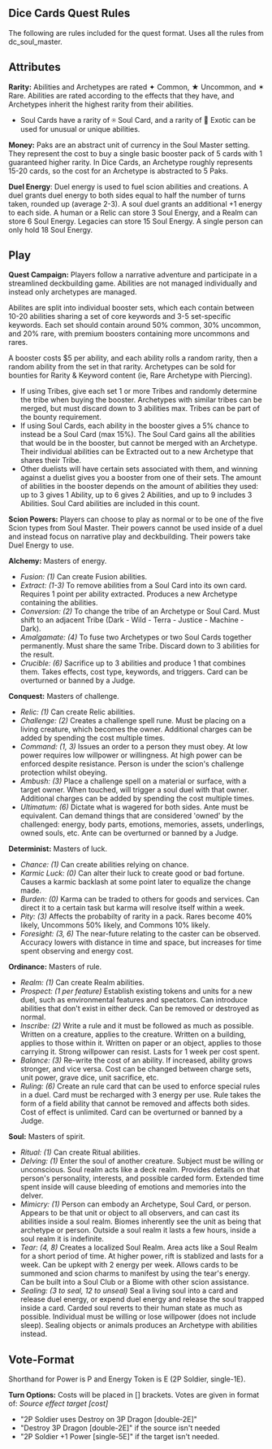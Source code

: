 ## Dice Cards Quest Rules

The following are rules included for the quest format. Uses all the rules from dc_soul_master.

## Attributes

**Rarity:** Abilities and Archetypes are rated ✦ Common, ★ Uncommon, and ✶ Rare. Abilities are rated according to the effects that they have, and Archetypes inherit the highest rarity from their abilities.

- Soul Cards have a rarity of ⍟ Soul Card, and a rarity of 🌙 Exotic can be used for unusual or unique abilities.

**Money:** Paks are an abstract unit of currency in the Soul Master setting. They represent the cost to buy a single basic booster pack of 5 cards with 1 guaranteed higher rarity. In Dice Cards, an Archetype roughly represents 15-20 cards, so the cost for an Archetype is abstracted to 5 Paks.

**Duel Energy**: Duel energy is used to fuel scion abilities and creations. A duel grants duel energy to both sides equal to half the number of turns taken, rounded up (average 2-3). A soul duel grants an additional +1 energy to each side. A human or a Relic can store 3 Soul Energy, and a Realm can store 6 Soul Energy. Legacies can store 15 Soul Energy. A single person can only hold 18 Soul Energy.

## Play

**Quest Campaign:** Players follow a narrative adventure and participate in a streamlined deckbuilding game. Abilities are not managed individually and instead only archetypes are managed.

Abilites are split into individual booster sets, which each contain between 10-20 abilities sharing a set of core keywords and 3-5 set-specific keywords. Each set should contain around 50% common, 30% uncommon, and 20% rare, with premium boosters containing more uncommons and rares.

A booster costs $5 per ability, and each ability rolls a random rarity, then a random ability from the set in that rarity. Archetypes can be sold for bounties for Rarity & Keyword content (ie, Rare Archetype with Piercing).

- If using Tribes, give each set 1 or more Tribes and randomly determine the tribe when buying the booster. Archetypes with similar tribes can be merged, but must discard down to 3 abilities max. Tribes can be part of the bounty requirement.
- If using Soul Cards, each ability in the booster gives a 5% chance to instead be a Soul Card (max 15%). The Soul Card gains all the abilities that would be in the booster, but cannot be merged with an Archetype. Their individual abilities can be Extracted out to a new Archetype that shares their Tribe.
- Other duelists will have certain sets associated with them, and winning against a duelist gives you a booster from one of their sets. The amount of abilities in the booster depends on the amount of abilities they used: up to 3 gives 1 Ability, up to 6 gives 2 Abilities, and up to 9 includes 3 Abilities. Soul Card abilities are included in this count.

**Scion Powers:** Players can choose to play as normal or to be one of the five Scion types from Soul Master. Their powers cannot be used inside of a duel and instead focus on narrative play and deckbuilding. Their powers take Duel Energy to use.

**Alchemy:** Masters of energy.

- _Fusion: (1)_ Can create Fusion abilities.
- _Extract: (1-3)_ To remove abilities from a Soul Card into its own card. Requires 1 point per ability extracted. Produces a new Archetype containing the abilities.
- _Conversion: (2)_ To change the tribe of an Archetype or Soul Card. Must shift to an adjacent Tribe (Dark - Wild - Terra - Justice - Machine - Dark).
- _Amalgamate: (4)_ To fuse two Archetypes or two Soul Cards together permanently. Must share the same Tribe. Discard down to 3 abilities for the result.
- _Crucible: (6)_ Sacrifice up to 3 abilities and produce 1 that combines them. Takes effects, cost type, keywords, and triggers. Card can be overturned or banned by a Judge.

**Conquest:** Masters of challenge.

- _Relic: (1)_ Can create Relic abilities.
- _Challenge: (2)_ Creates a challenge spell rune. Must be placing on a living creature, which becomes the owner. Additional charges can be added by spending the cost multiple times.
- _Command: (1, 3)_ Issues an order to a person they must obey. At low power requires low willpower or willingness. At high power can be enforced despite resistance. Person is under the scion's challenge protection whilst obeying.
- _Ambush: (3)_ Place a challenge spell on a material or surface, with a target owner. When touched, will trigger a soul duel with that owner. Additional charges can be added by spending the cost multiple times.
- _Ultimatum: (6)_ Dictate what is wagered for both sides. Ante must be equivalent. Can demand things that are considered 'owned' by the challenged: energy, body parts, emotions, memories, assets, underlings, owned souls, etc. Ante can be overturned or banned by a Judge.

**Determinist:** Masters of luck.

- _Chance: (1)_ Can create abilities relying on chance.
- _Karmic Luck: (0)_ Can alter their luck to create good or bad fortune. Causes a karmic backlash at some point later to equalize the change made.
- _Burden: (0)_ Karma can be traded to others for goods and services. Can direct it to a certain task but karma will resolve itself within a week.
- _Pity: (3)_ Affects the probabilty of rarity in a pack. Rares become 40% likely, Uncommons 50% likely, and Commons 10% likely.
- _Foresight: (3, 6)_ The near-future relating to the caster can be observed. Accuracy lowers with distance in time and space, but increases for time spent observing and energy cost.

**Ordinance:** Masters of rule.

- _Realm: (1)_ Can create Realm abilities.
- _Prospect: (1 per feature)_ Establish existing tokens and units for a new duel, such as environmental features and spectators. Can introduce abilities that don't exist in either deck. Can be removed or destroyed as normal.
- _Inscribe: (2)_ Write a rule and it must be followed as much as possible. Written on a creature, applies to the creature. Written on a building, applies to those within it. Written on paper or an object, applies to those carrying it. Strong willpower can resist. Lasts for 1 week per cost spent.
- _Balance: (3)_ Re-write the cost of an ability. If increased, ability grows stronger, and vice versa. Cost can be changed between charge sets, unit power, grave dice, unit sacrifice, etc.
- _Ruling: (6)_ Create an rule card that can be used to enforce special rules in a duel. Card must be recharged with 3 energy per use. Rule takes the form of a field ability that cannot be removed and affects both sides. Cost of effect is unlimited. Card can be overturned or banned by a Judge.

**Soul:** Masters of spirit.

- _Ritual: (1)_ Can create Ritual abilities.
- _Delving: (1)_ Enter the soul of another creature. Subject must be willing or unconscious. Soul realm acts like a deck realm. Provides details on that person's personality, interests, and possible carded form. Extended time spent inside will cause bleeding of emotions and memories into the delver.
- _Mimicry: (1)_ Person can embody an Archetype, Soul Card, or person. Appears to be that unit or object to all observers, and can cast its abilities inside a soul realm. Biomes inherently see the unit as being that archetype or person. Outside a soul realm it lasts a few hours, inside a soul realm it is indefinite.
- _Tear: (4, 8)_ Creates a localized Soul Realm. Area acts like a Soul Realm for a short period of time. At higher power, rift is stablized and lasts for a week. Can be upkept with 2 energy per week. Allows cards to be summoned and scion charms to manifest by using the tear's energy. Can be built into a Soul Club or a Biome with other scion assistance.
- _Sealing: (3 to seal, 12 to unseal)_ Seal a living soul into a card and release duel energy, or expend duel energy and release the soul trapped inside a card. Carded soul reverts to their human state as much as possible. Individual must be willing or lose willpower (does not include sleep). Sealing objects or animals produces an Archetype with abilities instead.

## Vote-Format

Shorthand for Power is P and Energy Token is E (2P Soldier, single-1E).

**Turn Options:** Costs will be placed in [] brackets. Votes are given in format of: _Source effect target [cost]_

- "2P Soldier uses Destroy on 3P Dragon [double-2E]"
- "Destroy 3P Dragon [double-2E]" if the source isn't needed
- "2P Soldier +1 Power [single-5E]" if the target isn't needed.
